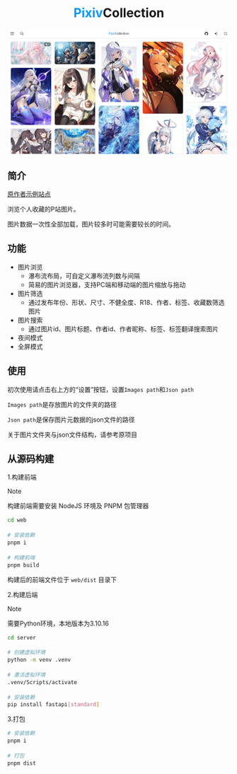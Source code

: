 <h1 align="center"><span style="color: #0398fa;">Pixiv</span>Collection</h1>

![preview](docs/screenshot.jpg)

## 简介

[原作者示例站点](https://pixiv.orilight.top/)

浏览个人收藏的P站图片。

图片数据一次性全部加载，图片较多时可能需要较长的时间。

## 功能

- 图片浏览
  - 瀑布流布局，可自定义瀑布流列数与间隔
  - 简易的图片浏览器，支持PC端和移动端的图片缩放与拖动
- 图片筛选
  - 通过发布年份、形状、尺寸、不健全度、R18、作者、标签、收藏数筛选图片
- 图片搜索
  - 通过图片id、图片标题、作者id、作者昵称、标签、标签翻译搜索图片
- 夜间模式
- 全屏模式

## 使用
初次使用请点击右上方的“设置”按钮，设置`Images path`和`Json path`

`Images path`是存放图片的文件夹的路径

`Json path`是保存图片元数据的json文件的路径

关于图片文件夹与json文件结构，请参考原项目

## 从源码构建

1.构建前端

> [!NOTE]
> 构建前端需要安装 NodeJS 环境及 PNPM 包管理器

```bash
cd web

# 安装依赖
pnpm i

# 构建前端
pnpm build
```

构建后的前端文件位于 `web/dist` 目录下

2.构建后端

> [!NOTE]
> 需要Python环境，本地版本为3.10.16

```bash
cd server

# 创建虚拟环境
python -m venv .venv

# 激活虚拟环境
.venv/Scripts/activate

# 安装依赖
pip install fastapi[standard]
```

3.打包

```bash
# 安装依赖
pnpm i

# 打包
pnpm dist
```
